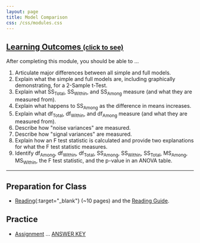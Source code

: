 ```yaml
---
layout: page
title: Model Comparison
css: /css/modules.css
---
```


<div class="panel-group-ILOs">
  <div class="panel panel-default">
    <div class="panel-heading">
      <h2 class="panel-title">
        <a data-toggle="collapse" href="#ILOs">Learning Outcomes <small>(click to see)</small></a>
      </h2>
    </div>
    <div id="ILOs" class="panel-collapse collapse">
      <div class="panel-body">
<p>After completing this module, you should be able to ...</p>

<ol>
  <li>Articulate major differences between all simple and full models.</li>
  <li>Explain what the simple and full models are, including graphically demonstrating, for a 2-Sample t-Test.</li>
  <li>Explain what SS<sub>Total</sub>, SS<sub>Within</sub>, and SS<sub>Among</sub> measure (and what they are measured from).</li>
  <li>Explain what happens to SS<sub>Among</sub> as the difference in means increases.</li>
  <li>Explain what df<sub>Total</sub>, df<sub>Within</sub>, and df<sub>Among</sub> measure (and what they are measured from).</li>
  <li>Describe how "noise variances" are measured.</li>
  <li>Describe how "signal variances" are measured.</li>
  <li>Explain how an F test statistic is calculated and provide two explanations for what the F test statistic measures.</li>
  <li>Identify df<sub>Among</sub>, df<sub>Within</sub>, df<sub>Total</sub>, SS<sub>Among</sub>, SS<sub>Within</sub>, SS<sub>Total</sub>, MS<sub>Among</sub>, MS<sub>Within</sub>, the F test statistic, and the p-value in an ANOVA table.</li>
</ol>
      </div>
    </div>
  </div>
</div>

----

## Preparation for Class

* [Reading](http://derekogle.com/Book207/ModelComparison.html){:target="_blank"} (~10 pages) and the [Reading Guide](prep/ModelComparison).

## Practice

* [Assignment](ce/ModelComparison_CE1_pH) ... [ANSWER KEY](ce/KEY_ModelComparison_CE_pH)
